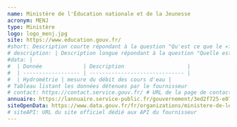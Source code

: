 ```yaml
---
name: Ministère de l'Éducation nationale et de la Jeunesse
acronym: MENJ
type: Ministère
logo: logo_menj.jpg
site: https://www.education.gouv.fr/ 
#short: Description courte répondant à la question "Qu'est ce que le «fournisseur de données» ?"
# description: | Description longue répondant à la question "Quelle est sa mission de service public ?"
#data: |
#  | Donnée             | Description                    |
#  | ------------------ | ------------------------------ |
#  | Hydrométrie | mesure du débit des cours d'eau |
# Tableau listant les données détenues par le fournisseur
# contact: https://contact.service.gouv.fr/ # URL de la page de contact du fournisseur.
annuaire: https://lannuaire.service-public.fr/gouvernement/3ed2f725-e077-4973-a531-498e13fc7861 #URL vers l'annuaire du service public
siteOpenData: https://www.data.gouv.fr/fr/organizations/ministere-de-leducation-nationale-et-de-la-jeunesse/ # URL du site dédié à l'OpenData du fournisseur de données, peut renvoyer vers le site data.gouv
# siteAPI: URL du site officiel dédié aux API du fournisseur
---
```


